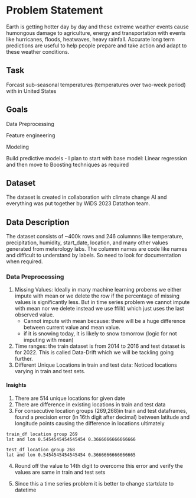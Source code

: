 
# Problem Statement

Earth is getting hotter day by day and these extreme weather events cause humongous damage to agriculture, energy and transportation with events like hurricanes, floods, heatwaves, heavy rainfall. Accurate long term predictions are useful to help people prepare and take action and adapt to these weather conditions.

## Task

Forcast sub-seasonal temperatures (temperatures over two-week period) with in United States

## Goals

Data Preprocessing

Feature engineering

Modeling

Build predictive models - I plan to start with base model: Linear regression and then move to Boosting techniques as required

## Dataset

The dataset is created in collaboration with climate change AI and everything was put together by WiDS 2023 Datathon team. 

## Data Description

The dataset consists of ~400k rows and 246 columnns like temperature, precipitation, humidity, start_date, location, and many other values generated from meterology labs. The columnn names are code like names and difficult to understand by labels. So need to look for documentation when required.

### Data Preprocessing

1. Missing Values: Ideally in many machine learning probems we either impute with mean or we delete the row if the percentage of missing values is significantly less. But in time series problem we cannot impute with mean nor we delete instead we use ffill() which just uses the last observed value.
   * Cannot impute with mean because: there will be a huge difference between current value and mean value. 
   * if it is snowing today, it is likely to snow tomorrow (logic for not imputing with mean)
3. Time ranges: the train dataset is from 2014 to 2016 and test dataset is for 2022. This is called Data-Drift which we will be tackling going further.
4. Different Unique Locations in train and test data: Noticed locations varying in train and test sets. 

  #### Insights
  1. There are 514 unique locations for given date
  2. There are difference in existing locations in train and test data
  3. For consecutive location groups (269,268)in train and test dataframes, found a precision error (in 16th digit after decimal) between         latitude and longitude points causing the difference in locations ultimately

    train_df location group 269
    lat and lon 0.5454545454545454 0.3666666666666666
  
    test_df location group 268
    lat and lon 0.5454545454545454 0.3666666666666665
  
  4. Round off the value to 14th digit to overcome this error and verify the values are same in train and test sets

4. Since this a time series problem it is better to change startdate to datetime

 
 









